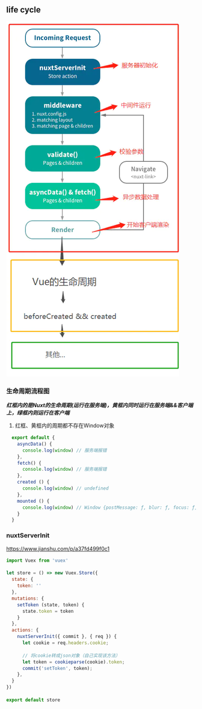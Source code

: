 ## life cycle

![life cycle](./index.webp)

### 生命周期流程图  
___红框内的是Nuxt的生命周期(运行在服务端)，黄框内同时运行在服务端&&客户端上，绿框内则运行在客户端___

1. 红框、黄框内的周期都不存在Window对象
  ```javascript
    export default {
      asyncData() {
        console.log(window) // 服务端报错
      },
      fetch() {
        console.log(window) // 服务端报错
      },
      created () {
        console.log(window) // undefined
      },
      mounted () {
        console.log(window) // Window {postMessage: ƒ, blur: ƒ, focus: ƒ, close: ƒ, frames: Window, …}
      }
    }
  ```

  ### nuxtServerInit

  https://www.jianshu.com/p/a37fd499f0c1


  ```javascript
  import Vuex from 'vuex'

  let store = () => new Vuex.Store({
    state: {
      token: ''
    },
    mutations: {
      setToken (state, token) {
        state.token = token
      }
    },
    actions: {
      nuxtServerInit({ commit }, { req }) {
        let cookie = req.headers.cookie;

        // 将cookie转成json对象（自己实现该方法）
        let token = cookieparse(cookie).token;
        commit('setToken', token);
      },
    }
  })

  export default store
  ```